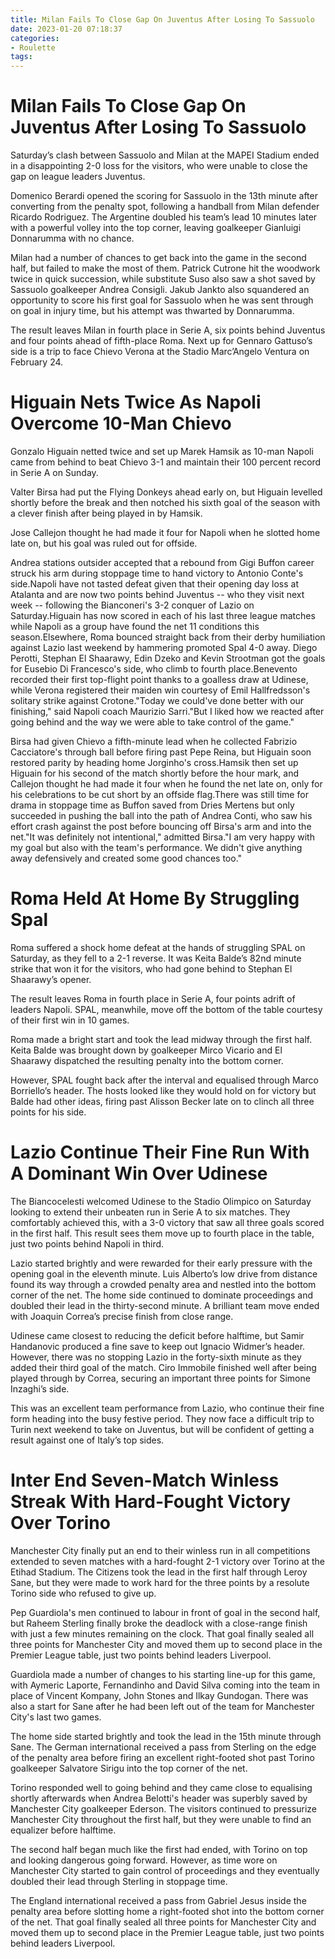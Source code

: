 ```yaml
---
title: Milan Fails To Close Gap On Juventus After Losing To Sassuolo
date: 2023-01-20 07:18:37
categories:
- Roulette
tags:
---
```



#  Milan Fails To Close Gap On Juventus After Losing To Sassuolo

Saturday’s clash between Sassuolo and Milan at the MAPEI Stadium ended in a disappointing 2-0 loss for the visitors, who were unable to close the gap on league leaders Juventus.

Domenico Berardi opened the scoring for Sassuolo in the 13th minute after converting from the penalty spot, following a handball from Milan defender Ricardo Rodriguez. The Argentine doubled his team’s lead 10 minutes later with a powerful volley into the top corner, leaving goalkeeper Gianluigi Donnarumma with no chance.

Milan had a number of chances to get back into the game in the second half, but failed to make the most of them. Patrick Cutrone hit the woodwork twice in quick succession, while substitute Suso also saw a shot saved by Sassuolo goalkeeper Andrea Consigli. Jakub Jankto also squandered an opportunity to score his first goal for Sassuolo when he was sent through on goal in injury time, but his attempt was thwarted by Donnarumma.

The result leaves Milan in fourth place in Serie A, six points behind Juventus and four points ahead of fifth-place Roma. Next up for Gennaro Gattuso’s side is a trip to face Chievo Verona at the Stadio Marc’Angelo Ventura on February 24.

#  Higuain Nets Twice As Napoli Overcome 10-Man Chievo

Gonzalo Higuain netted twice and set up Marek Hamsik as 10-man Napoli came from behind to beat Chievo 3-1 and maintain their 100 percent record in Serie A on Sunday.

Valter Birsa had put the Flying Donkeys ahead early on, but Higuain levelled shortly before the break and then notched his sixth goal of the season with a clever finish after being played in by Hamsik.

Jose Callejon thought he had made it four for Napoli when he slotted home late on, but his goal was ruled out for offside.

Andrea stations outsider accepted that a rebound from Gigi Buffon career struck his arm during stoppage time to hand victory to Antonio Conte's side.Napoli have not tasted defeat given that their opening day loss at Atalanta and are now two points behind Juventus -- who they visit next week -- following the Bianconeri's 3-2 conquer of Lazio on Saturday.Higuain has now scored in each of his last three league matches while Napoli as a group have found the net 11 conditions this season.Elsewhere, Roma bounced straight back from their derby humiliation against Lazio last weekend by hammering promoted Spal 4-0 away. Diego Perotti, Stephan El Shaarawy, Edin Dzeko and Kevin Strootman got the goals for Eusebio Di Francesco's side, who climb to fourth place.Benevento recorded their first top-flight point thanks to a goalless draw at Udinese, while Verona registered their maiden win courtesy of Emil Hallfredsson's solitary strike against Crotone."Today we could've done better with our finishing," said Napoli coach Maurizio Sarri."But I liked how we reacted after going behind and the way we were able to take control of the game."

Birsa had given Chievo a fifth-minute lead when he collected Fabrizio Cacciatore's through ball before firing past Pepe Reina, but Higuain soon restored parity by heading home Jorginho's cross.Hamsik then set up Higuain for his second of the match shortly before the hour mark, and Callejon thought he had made it four when he found the net late on, only for his celebrations to be cut short by an offside flag.There was still time for drama in stoppage time as Buffon saved from Dries Mertens but only succeeded in pushing the ball into the path of Andrea Conti, who saw his effort crash against the post before bouncing off Birsa's arm and into the net."It was definitely not intentional," admitted Birsa."I am very happy with my goal but also with the team's performance. We didn't give anything away defensively and created some good chances too."

#  Roma Held At Home By Struggling Spal

Roma suffered a shock home defeat at the hands of struggling SPAL on Saturday, as they fell to a 2-1 reverse. It was Keita Balde’s 82nd minute strike that won it for the visitors, who had gone behind to Stephan El Shaarawy’s opener.

The result leaves Roma in fourth place in Serie A, four points adrift of leaders Napoli. SPAL, meanwhile, move off the bottom of the table courtesy of their first win in 10 games.

Roma made a bright start and took the lead midway through the first half. Keita Balde was brought down by goalkeeper Mirco Vicario and El Shaarawy dispatched the resulting penalty into the bottom corner.

However, SPAL fought back after the interval and equalised through Marco Borriello’s header. The hosts looked like they would hold on for victory but Balde had other ideas, firing past Alisson Becker late on to clinch all three points for his side.

#  Lazio Continue Their Fine Run With A Dominant Win Over Udinese

The Biancocelesti welcomed Udinese to the Stadio Olimpico on Saturday looking to extend their unbeaten run in Serie A to six matches. They comfortably achieved this, with a 3-0 victory that saw all three goals scored in the first half. This result sees them move up to fourth place in the table, just two points behind Napoli in third.

Lazio started brightly and were rewarded for their early pressure with the opening goal in the eleventh minute. Luis Alberto’s low drive from distance found its way through a crowded penalty area and nestled into the bottom corner of the net. The home side continued to dominate proceedings and doubled their lead in the thirty-second minute. A brilliant team move ended with Joaquin Correa’s precise finish from close range.

Udinese came closest to reducing the deficit before halftime, but Samir Handanovic produced a fine save to keep out Ignacio Widmer’s header. However, there was no stopping Lazio in the forty-sixth minute as they added their third goal of the match. Ciro Immobile finished well after being played through by Correa, securing an important three points for Simone Inzaghi’s side.

This was an excellent team performance from Lazio, who continue their fine form heading into the busy festive period. They now face a difficult trip to Turin next weekend to take on Juventus, but will be confident of getting a result against one of Italy’s top sides.

#  Inter End Seven-Match Winless Streak With Hard-Fought Victory Over Torino

Manchester City finally put an end to their winless run in all competitions extended to seven matches with a hard-fought 2-1 victory over Torino at the Etihad Stadium. The Citizens took the lead in the first half through Leroy Sane, but they were made to work hard for the three points by a resolute Torino side who refused to give up.

Pep Guardiola's men continued to labour in front of goal in the second half, but Raheem Sterling finally broke the deadlock with a close-range finish with just a few minutes remaining on the clock. That goal finally sealed all three points for Manchester City and moved them up to second place in the Premier League table, just two points behind leaders Liverpool.

Guardiola made a number of changes to his starting line-up for this game, with Aymeric Laporte, Fernandinho and David Silva coming into the team in place of Vincent Kompany, John Stones and Ilkay Gundogan. There was also a start for Sane after he had been left out of the team for Manchester City's last two games.

The home side started brightly and took the lead in the 15th minute through Sane. The German international received a pass from Sterling on the edge of the penalty area before firing an excellent right-footed shot past Torino goalkeeper Salvatore Sirigu into the top corner of the net.

Torino responded well to going behind and they came close to equalising shortly afterwards when Andrea Belotti's header was superbly saved by Manchester City goalkeeper Ederson. The visitors continued to pressurize Manchester City throughout the first half, but they were unable to find an equalizer before halftime.

The second half began much like the first had ended, with Torino on top and looking dangerous going forward. However, as time wore on Manchester City started to gain control of proceedings and they eventually doubled their lead through Sterling in stoppage time.

The England international received a pass from Gabriel Jesus inside the penalty area before slotting home a right-footed shot into the bottom corner of the net. That goal finally sealed all three points for Manchester City and moved them up to second place in the Premier League table, just two points behind leaders Liverpool.